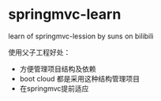 # springmvc-learn
learn of springmvc-lession by suns on bilibili

使用父子工程好处：
- 方便管理项目结构及依赖
- boot cloud 都是采用这种结构管理项目
- 在springmvc提前适应
